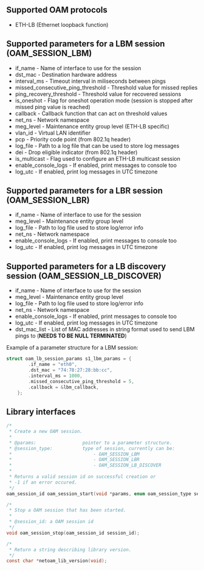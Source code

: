 

Supported OAM protocols
-----------------------
* ETH-LB (Ethernet loopback function)

Supported parameters for a LBM session (OAM_SESSION_LBM)
--------------------------------------
- if_name - Name of interface to use for the session
- dst_mac - Destination hardware address
- interval_ms - Timeout interval in miliseconds between pings
- missed_consecutive_ping_threshold - Threshold value for missed replies
- ping_recovery_threshold - Threshold value for recovered sessions
- is_oneshot - Flag for oneshot operation mode (session is stopped after missed ping value is reached)
- callback - Callback function that can act on threshold values
- net_ns - Network namespace
- meg_level - Maintenance entity group level (ETH-LB specific)
- vlan_id - Virtual LAN identifier
- pcp - Priority code point (from 802.1q header)
- log_file - Path to a log file that can be used to store log messages
- dei - Drop eligible indicator (from 802.1q header)
- is_multicast - Flag used to configure an ETH-LB multicast session
- enable_console_logs - If enabled, print messages to console too
- log_utc - If enabled, print log messages in UTC timezone

Supported parameters for a LBR session (OAM_SESSION_LBR)
--------------------------------------
- if_name - Name of interface to use for the session
- meg_level - Maintenance entity group level
- log_file - Path to log file used to store log/error info
- net_ns - Network namespace
- enable_console_logs - If enabled, print messages to console too
- log_utc - If enabled, print log messages in UTC timezone

Supported parameters for a LB discovery session (OAM_SESSION_LB_DISCOVER)
--------------------------------------
- if_name - Name of interface to use for the session
- meg_level - Maintenance entity group level
- log_file - Path to log file used to store log/error info
- net_ns - Network namespace
- enable_console_logs - If enabled, print messages to console too
- log_utc - If enabled, print log messages in UTC timezone
- dst_mac_list - List of MAC addresses in string format used to send LBM pings to (**NEEDS TO BE NULL TERMINATED**)

Example of a parameter structure for a LBM session:

```c
struct oam_lb_session_params s1_lbm_params = {
        .if_name = "eth0",
        .dst_mac = "74:78:27:28:bb:cc",
        .interval_ms = 1000,
        .missed_consecutive_ping_threshold = 5,
        .callback = &lbm_callback,
    };
```

Library interfaces
------------------
```c
/*
 * Create a new OAM session.
 *
 * @params:                 pointer to a parameter structure.
 * @session_type:           type of session, currently can be:
 *                              - OAM_SESSION_LBM
 *                              - OAM_SESSION_LBR
 *                              - OAM_SESSION_LB_DISCOVER
 * 
 * Returns a valid session id on successful creation or
 * -1 if an error occured.
 */
oam_session_id oam_session_start(void *params, enum oam_session_type session_type);

/* 
 * Stop a OAM session that has been started.
 * 
 * @session_id: a OAM session id
 */
void oam_session_stop(oam_session_id session_id);

/*
 * Return a string describing library version.
 */
const char *netoam_lib_version(void);
```